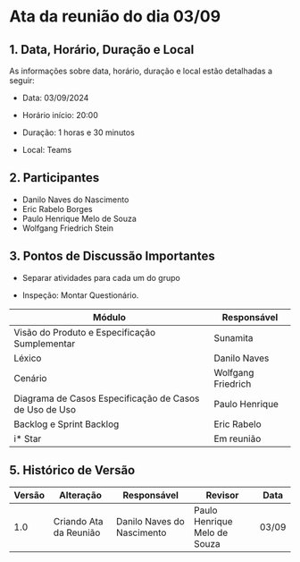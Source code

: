 # Ata da reunião do dia 03/09

## 1. Data, Horário, Duração e Local

As informações sobre data, horário, duração e local estão detalhadas a seguir:

- Data: 03/09/2024

- Horário início: 20:00

- Duração: 1 horas e 30 minutos

- Local: Teams

## 2. Participantes

- Danilo Naves do Nascimento
- Eric Rabelo Borges
- Paulo Henrique Melo de Souza
- Wolfgang Friedrich Stein

## 3. Pontos de Discussão Importantes

- Separar atividades para cada um do grupo

- Inspeção: Montar Questionário.

| Módulo | Responsável |
|-----------|-------------|
| Visão do Produto e Especificação Sumplementar | Sunamita |
| Léxico    | Danilo Naves|
| Cenário   | Wolfgang Friedrich|
| Diagrama de Casos Especificação de Casos de Uso de Uso | Paulo Henrique |
| Backlog e Sprint Backlog | Eric Rabelo |
| i* Star | Em reunião |

## 5. Histórico de Versão

| Versão | Alteração | Responsável | Revisor | Data |
|--------|-----------|-------------|---------|------|
| 1.0 | Criando Ata da Reunião | Danilo Naves do Nascimento | Paulo Henrique Melo de Souza |  03/09 |